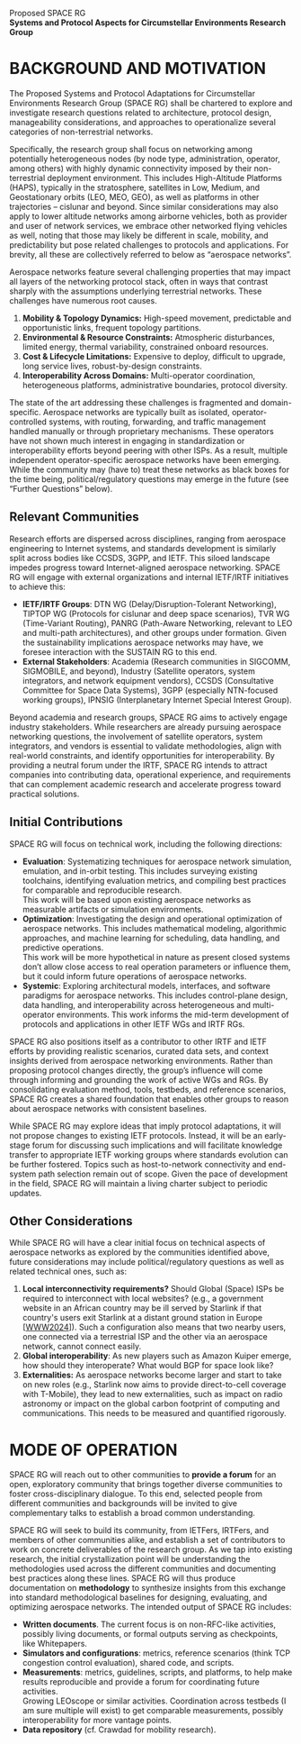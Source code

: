 Proposed SPACE RG  
**Systems and Protocol Aspects for Circumstellar Environments Research Group**

# BACKGROUND AND MOTIVATION

The Proposed Systems and Protocol Adaptations for Circumstellar Environments Research Group (SPACE RG) shall be chartered to explore and investigate research questions related to architecture, protocol design, manageability considerations, and approaches to operationalize several categories of non-terrestrial networks. 

Specifically, the research group shall focus on networking among potentially heterogeneous nodes (by node type, administration, operator, among others) with highly dynamic connectivity imposed by their non-terrestrial deployment environment. 
This includes High-Altitude Platforms (HAPS), typically in the stratosphere, satellites in Low, Medium, and Geostationary orbits (LEO, MEO, GEO), as well as platforms in other trajectories – cislunar and beyond. 
Since similar considerations may also apply to lower altitude networks among airborne vehicles, both as provider and user of network services, we embrace other networked flying vehicles as well, noting that those may likely be different in scale, mobility, and predictability but pose related challenges to protocols and applications. 
For brevity, all these are collectively referred to below as “aerospace networks”.

Aerospace networks feature several challenging properties that may impact all layers of the networking protocol stack, often in ways that contrast sharply with the assumptions underlying terrestrial networks. 
These challenges have numerous root causes.

1. **Mobility & Topology Dynamics:** High-speed movement, predictable and opportunistic links, frequent topology partitions.  
2. **Environmental & Resource Constraints:** Atmospheric disturbances, limited energy, thermal variability, constrained onboard resources.  
3. **Cost & Lifecycle Limitations:** Expensive to deploy, difficult to upgrade, long service lives, robust-by-design constraints.  
4. **Interoperability Across Domains:** Multi-operator coordination, heterogeneous platforms, administrative boundaries, protocol diversity.

The state of the art addressing these challenges is fragmented and domain-specific. 
Aerospace networks are typically built as isolated, operator-controlled systems, with routing, forwarding, and traffic management handled manually or through proprietary mechanisms. 
These operators have not shown much interest in engaging in standardization or interoperability efforts beyond peering with other ISPs. 
As a result, multiple independent operator-specific aerospace networks have been emerging. 
While the community may (have to) treat these networks as black boxes for the time being, political/regulatory questions may emerge in the future (see “Further Questions” below).

## Relevant Communities

Research efforts are dispersed across disciplines, ranging from aerospace engineering to Internet systems, and standards development is similarly split across bodies like CCSDS, 3GPP, and IETF. 
This siloed landscape impedes progress toward Internet-aligned aerospace networking. 
SPACE RG will engage with external organizations and internal IETF/IRTF initiatives to achieve this:

* **IETF/IRTF Groups**: DTN WG (Delay/Disruption-Tolerant Networking), TIPTOP WG (Protocols for cislunar and deep space scenarios), TVR WG (Time-Variant Routing), PANRG  (Path-Aware Networking, relevant to LEO and multi-path architectures), and other groups under formation. 
Given the sustainability implications aerospace networks may have, we foresee interaction with the SUSTAIN RG to this end.  
* **External Stakeholders**: Academia (Research communities in SIGCOMM, SIGMOBILE, and beyond), Industry (Satellite operators, system integrators, and network equipment vendors), CCSDS (Consultative Committee for Space Data Systems), 3GPP (especially NTN-focused working groups), IPNSIG (Interplanetary Internet Special Interest Group).

Beyond academia and research groups, SPACE RG aims to actively engage industry stakeholders. 
While researchers are already pursuing aerospace networking questions, the involvement of satellite operators, system integrators, and vendors is essential to validate methodologies, align with real-world constraints, and identify opportunities for interoperability. 
By providing a neutral forum under the IRTF, SPACE RG intends to attract companies into contributing data, operational experience, and requirements that can complement academic research and accelerate progress toward practical solutions.

## Initial Contributions

SPACE RG will focus on technical work, including the following directions:

* **Evaluation**: Systematizing techniques for aerospace network simulation, emulation, and in-orbit testing. 
This includes surveying existing toolchains, identifying evaluation metrics, and compiling best practices for comparable and reproducible research.  
This work will be based upon existing aerospace networks as measurable artifacts or simulation environments.  
* **Optimization**: Investigating the design and operational optimization of aerospace networks. 
This includes mathematical modeling, algorithmic approaches, and machine learning for scheduling, data handling, and predictive operations.  
This work will be more hypothetical in nature as present closed systems don’t allow close access to real operation parameters or influence them, but it could inform future operations of aerospace networks.  
* **Systemic**: Exploring architectural models, interfaces, and software paradigms for aerospace networks. 
This includes control-plane design, data handling, and interoperability across heterogeneous and multi-operator environments. 
This work informs the mid-term development of protocols and applications in other IETF WGs and IRTF RGs.

SPACE RG also positions itself as a contributor to other IRTF and IETF efforts by providing realistic scenarios, curated data sets, and context insights derived from aerospace networking environments. 
Rather than proposing protocol changes directly, the group’s influence will come through informing and grounding the work of active WGs and RGs. 
By consolidating evaluation method, tools, testbeds, and reference scenarios, SPACE RG creates a shared foundation that enables other groups to reason about aerospace networks with consistent baselines.

While SPACE RG may explore ideas that imply protocol adaptations, it will not propose changes to existing IETF protocols. 
Instead, it will be an early-stage forum for discussing such implications and will facilitate knowledge transfer to appropriate IETF working groups where standards evolution can be further fostered. 
Topics such as host-to-network connectivity and end-system path selection remain out of scope. 
Given the pace of development in the field, SPACE RG will maintain a living charter subject to periodic updates.

## Other Considerations

While SPACE RG will have a clear initial focus on technical aspects of aerospace networks as explored by the communities identified above, future considerations may include political/regulatory questions as well as related technical ones, such as:

1. **Local interconnectivity requirements?** Should Global (Space) ISPs be required to interconnect with local websites? (e.g., a government website in an African country may be ill served by Starlink if that country's users exit Starlink at a distant ground station in Europe \[[WWW2024](https://dl.acm.org/doi/10.1145/3589334.3645328)\]). 
Such a configuration also means that two nearby users, one connected via a terrestrial ISP and the other via an aerospace network, cannot connect easily.  
2. **Global interoperability**: As new players such as Amazon Kuiper emerge, how should they interoperate? What would BGP for space look like?  
3. **Externalities:** As aerospace networks become larger and start to take on new roles (e.g., Starlink now aims to provide direct-to-cell coverage with T-Mobile), they lead to new externalities, such as impact on radio astronomy or impact on the global carbon footprint of computing and communications. 
This needs to be measured and quantified rigorously.

# MODE OF OPERATION

SPACE RG will reach out to other communities to **provide a forum** for an open, exploratory community that brings together diverse communities to foster cross-disciplinary dialogue. 
To this end, selected people from different communities and backgrounds will be invited to give complementary talks to establish a broad common understanding.

SPACE RG will seek to build its community, from IETFers, IRTFers, and members of other communities alike, and establish a set of contributors to work on concrete deliverables of the research group. 
As we tap into existing research, the initial crystallization point will be understanding the methodologies used across the different communities and documenting best practices along these lines. 
SPACE RG will thus produce documentation on **methodology** to synthesize insights from this exchange into standard methodological baselines for designing, evaluating, and optimizing aerospace networks. 
The intended output of SPACE RG includes:

* **Written documents**. The current focus is on non-RFC-like activities, possibly living documents, or formal outputs serving as checkpoints, like Whitepapers.  
* **Simulators and configurations**: metrics, reference scenarios (think TCP congestion control evaluation), shared code, and scripts.  
* **Measurements**: metrics, guidelines, scripts, and platforms, to help make results reproducible and provide a forum for coordinating future activities.  
Growing LEOscope or similar activities. 
Coordination across testbeds (I am sure multiple will exist) to get comparable measurements, possibly interoperability for more vantage points.  
* **Data repository** (cf. Crawdad for mobility research).